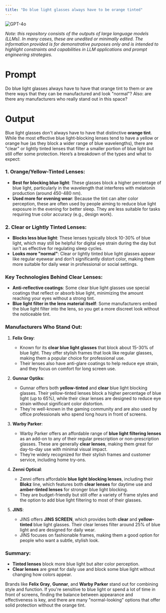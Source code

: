 ```yaml
---
title: "Do blue light glasses always have to be orange tinted"
---
```

![GPT-4o](https://img.shields.io/badge/GPT--4o-3333FF?style=for-the-badge&logo=openai&logoColor=white)



*Note: this repository consists of the outputs of large language models (LLMs). In many cases, these are unedited or minimally edited. The information provided is for demonstrative purposes only and is intended to highlight constraints and capabilities in LLM applications and prompt engineering strategies.*


# Prompt

Do blue light glasses always have to have that orange tint to them or are there ways that they can be manufactured and look "normal"? Also: are there any manufacturers who really stand out in this space?

# Output

Blue light glasses don't always have to have that distinctive **orange tint**. While the most effective blue light-blocking lenses tend to have a yellow or orange hue (as they block a wider range of blue wavelengths), there are "clear" or lightly tinted lenses that filter a smaller portion of blue light but still offer some protection. Here’s a breakdown of the types and what to expect:

### 1. **Orange/Yellow-Tinted Lenses**:
   - **Best for blocking blue light**: These glasses block a higher percentage of blue light, particularly in the wavelength that interferes with melatonin production (around 450-480 nm).
   - **Used more for evening wear**: Because the tint can alter color perception, these are often used by people aiming to reduce blue light exposure in the evening for better sleep. They are less suitable for tasks requiring true color accuracy (e.g., design work).

### 2. **Clear or Lightly Tinted Lenses**:
   - **Blocks less blue light**: These lenses typically block 10-30% of blue light, which may still be helpful for digital eye strain during the day but isn't as effective for regulating sleep cycles.
   - **Looks more "normal"**: Clear or lightly tinted blue light glasses appear like regular eyewear and don’t significantly distort color, making them more suitable for daily wear in professional or social settings.

### Key Technologies Behind Clear Lenses:
- **Anti-reflective coatings**: Some clear blue light glasses use special coatings that reflect or absorb blue light, minimizing the amount reaching your eyes without a strong tint.
- **Blue light filter in the lens material itself**: Some manufacturers embed the blue light filter into the lens, so you get a more discreet look without the noticeable tint.

### Manufacturers Who Stand Out:

1. **Felix Gray**:
   - Known for its **clear blue light glasses** that block about 15-30% of blue light. They offer stylish frames that look like regular glasses, making them a popular choice for professional use.
   - Their lenses also have anti-glare coatings to help reduce eye strain, and they focus on comfort for long screen use.

2. **Gunnar Optiks**:
   - Gunnar offers both **yellow-tinted** and **clear** blue light blocking glasses. Their yellow-tinted lenses block a higher percentage of blue light (up to 65%), while their clear lenses are designed to reduce eye strain without significant color distortion.
   - They're well-known in the gaming community and are also used by office professionals who spend long hours in front of screens.

3. **Warby Parker**:
   - Warby Parker offers an affordable range of **blue light filtering lenses** as an add-on to any of their regular prescription or non-prescription glasses. These are generally **clear lenses**, making them great for day-to-day use with minimal visual impact.
   - They’re widely recognized for their stylish frames and customer service, including home try-ons.

4. **Zenni Optical**:
   - Zenni offers affordable **blue light blocking lenses**, including their **Blokz** line, which features both **clear lenses** for daytime use and **amber-tinted lenses** for stronger blue light blocking.
   - They are budget-friendly but still offer a variety of frame styles and the option to add blue light filtering to most of their glasses.

5. **JINS**:
   - JINS offers **JINS SCREEN**, which provides both **clear** and **yellow-tinted** blue light glasses. Their clear lenses filter around 25% of blue light and are designed for daily wear.
   - JINS focuses on fashionable frames, making them a good option for people who want a subtle, stylish look.

### Summary:
- **Tinted lenses** block more blue light but alter color perception.
- **Clear lenses** are great for daily use and block some blue light without changing how colors appear.
  
Brands like **Felix Gray**, **Gunnar**, and **Warby Parker** stand out for combining style and function. If you're sensitive to blue light or spend a lot of time in front of screens, finding the balance between appearance and effectiveness is key, and there are many "normal-looking" options that offer solid protection without the orange tint.